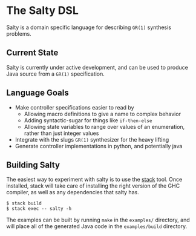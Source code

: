 # The Salty DSL

Salty is a domain specific language for describing `GR(1)` synthesis problems.

## Current State

Salty is currently under active development, and can be used to produce Java
source from a `GR(1)` specification.

## Language Goals

* Make controller specifications easier to read by
  - Allowing macro definitions to give a name to complex behavior
  - Adding syntactic-sugar for things like `if-then-else`
  - Allowing state variables to range over values of an enumeration, rather than
    just integer values
* Integrate with the slugs `GR(1)` synthesizer for the heavy lifting
* Generate controller implementations in python, and potentially java

## Building Salty

The easiest way to experiment with salty is to use the
[stack](http://docs.haskellstack.org/en/stable/README/#how-to-install) tool.
Once installed, stack will take care of installing the right version of the GHC
compiler, as well as any dependencies that salty has.

```shell
$ stack build
$ stack exec -- salty -h
```

The examples can be built by running `make` in the `examples/` directory, and
will place all of the generated Java code in the `examples/build` directory.
